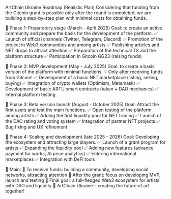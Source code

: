 ArtChain Ukraine Roadmap (Realistic Plan)
Considering that funding from the Gitcoin grant is possible only after the round is completed, we are building a step-by-step plan with minimal costs for obtaining funds.

🔹 Phase 1: Preparatory stage (March - April 2025)
Goal: to create an active community and prepare the basis for the development of the platform.
✅ Launch of official channels (Twitter, Telegram, Discord)
✅ Promotion of the project in Web3 communities and among artists
✅ Publishing articles and NFT drops to attract attention
✅ Preparation of the technical TS and the platform structure
✅ Participation in Gitcoin GG23 (raising funds)

🔹 Phase 2: MVP development (May - July 2025)
Goal: to create a basic version of the platform with minimal functions.
💡 Only after receiving funds from Gitcoin!
✅ Development of a basic NFT marketplace (listing, selling, buying)
✅ Integration of crypto wallets (Optimism, Metamask)
✅ Development of basic ARTU smart contracts (token + DAO mechanics)
✅ Internal platform testing

🔹 Phase 3: Beta version launch (August - October 2025)
Goal: Attract the first users and test the main functions.
✅ Open testing of the platform among artists
✅ Adding the first liquidity pool for NFT trading
✅ Launch of the DAO rating and voting system
✅ Integration of partner NFT projects
✅ Bug fixing and UX refinement

🔹 Phase 4: Scaling and development (late 2025 - 2026)
Goal: Developing the ecosystem and attracting large players.
✅ Launch of a grant program for artists
✅ Expanding the liquidity pool
✅ Adding new features (advance payment for works, AI price analytics)
✅ Entering international marketplaces
✅ Integration with DeFi tools

📌 Main:
🔹 To receive funds: building a community, developing social networks, attracting attention
🔹 After the grant: focus on developing MVP, launch and testing
🔹 Final goal: a full-fledged Web3 ecosystem for artists with DAO and liquidity
🚀 ArtChain Ukraine – creating the future of art together!
